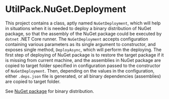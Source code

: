 # UtilPack.NuGet.Deployment

This project contains a class, aptly named `NuGetDeployment`, which will help in situations when it is needed to deploy a binary distribution of NuGet package, so that the assembly of the NuGet package could be executed by `dotnet` .NET Core runner.
The `NuGetDeployment` accepts configuration containing various parameters as its single argument to constructor, and exposes single method, `DeployAsync`, which will perform the deploying.
The first step of deploying of NuGet package is to restore the target package if it is missing from current machine, and the assemblies in NuGet package are copied to target folder specified in configuration passed to the constructor of `NuGetDeployment`.
Then, depending on the values in the configuration, either `.deps.json` file is generated, or all binary dependencies (assemblies) are copied to target folder.

See [NuGet package](http://www.nuget.org/packages/UtilPack.NuGet.Deployment) for binary distribution.